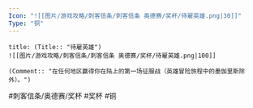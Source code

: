 ```yaml
---
Icon: "![[图片/游戏攻略/刺客信条/刺客信条 奥德赛/奖杯/待雇英雄.png|30]]"
Type: "铜"
---
```

```ad-common-bronze-trophy
title: (Title:: "待雇英雄")
![[图片/游戏攻略/刺客信条/刺客信条 奥德赛/奖杯/待雇英雄.png|100]]

(Comment:: "在任何地区赢得你在陆上的第一场征服战（英雄冒险旅程中的墨伽里斯除外）。")
```

#刺客信条/奥德赛/奖杯 #奖杯 #铜
